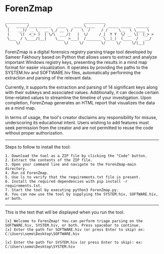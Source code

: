 # ForenZmap

```
___________                         __________
\_   _____/__________   ____   ____ \____    / _____ _____  ______
 |    __)/  _ \_  __ \_/ __ \ /    \  /     / /     \__  \ \____ \
 |     \(  <_> )  | \/\  ___/|   |  \/     /_|  Y Y  \/ __ \|  |_> >
 \___  / \____/|__|    \___  >___|  /_______ \__|_|  (____  /   __/
     \/                    \/     \/        \/     \/     \/|__|

```

ForenZmap is a digital forensics registry parsing triage tool developed by Sameer Fakhoury based on Python that allows users to extract and analyze important Windows registry keys, presenting the results in a mind map format for easier visualization. It operates by providing the paths to the SYSTEM.hiv and SOFTWARE.hiv files, automatically performing the extraction and parsing of the relevant data.

Currently, it supports the extraction and parsing of 14 significant keys along with their subkeys and associated values. Additionally, it can decode certain time-related values to streamline the timeline of your investigation. Upon completion, ForenZmap generates an HTML report that visualizes the data as a mind map.

In terms of usage, the tool's creator disclaims any responsibility for misuse, underscoring its educational intent. Users wishing to add features must seek permission from the creator and are not permitted to reuse the code without proper authorization.

---
Steps to follow to install the tool:
```
1. Download the tool as a ZIP file by clicking the "Code" button.
2. Extract the contents of the ZIP file.
3. Open your command line and navigate to the ForenZmap-main directory.
4. Run cd ForenZmap.
5. Use ls to verify that the requirements.txt file is present.
6. Install the required dependencies with pip install -r requirements.txt.
7. Start the tool by executing python3 ForenZmap.py.
8. You can now use the tool by supplying the SYSTEM.hiv, SOFTWARE.hiv, or both.
```
---
This is the text that will be displayed when you run the tool.
```
[x] Welcome to ForenZmap! You can perform triage parsing on the SOFTWARE.hiv, SYSTEM.hiv, or both. Press spacebar to continue.
[x] Enter the path for SOFTWARE.hiv (or press Enter to skip) ex: C:\Users\semo\Desktop\SOFTWARE.hiv

[x] Enter the path for SYSTEM.hiv (or press Enter to skip): ex: C:\Users\semo\Desktop\SYSTEM.hiv
```
